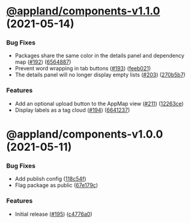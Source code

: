 # [@appland/components-v1.1.0](https://github.com/applandinc/appmap-js/compare/@appland/components-v1.0.0...@appland/components-v1.1.0) (2021-05-14)


### Bug Fixes

* Packages share the same color in the details panel and dependency map ([#192](https://github.com/applandinc/appmap-js/issues/192)) ([6564887](https://github.com/applandinc/appmap-js/commit/656488722fb854828f6a7520d749a995df78fc1e))
* Prevent word wrapping in tab buttons ([#193](https://github.com/applandinc/appmap-js/issues/193)) ([feeb021](https://github.com/applandinc/appmap-js/commit/feeb0217ca9ea06c231857995586f30ed535e94c))
* The details panel will no longer display empty lists ([#203](https://github.com/applandinc/appmap-js/issues/203)) ([270b5b7](https://github.com/applandinc/appmap-js/commit/270b5b797438a6fa987872db848017704ce34886))


### Features

* Add an optional upload button to the AppMap view ([#211](https://github.com/applandinc/appmap-js/issues/211)) ([12263ce](https://github.com/applandinc/appmap-js/commit/12263ce0b2d4ffd7435c7d5799be2e298dd19008))
* Display labels as a tag cloud ([#194](https://github.com/applandinc/appmap-js/issues/194)) ([6641237](https://github.com/applandinc/appmap-js/commit/6641237a21da6e9ee1d7a45ca028931dbb9d71ec))

# @appland/components-v1.0.0 (2021-05-11)


### Bug Fixes

* Add publish config ([118c54f](https://github.com/applandinc/appmap-js/commit/118c54f3db08f19de39bca7d67abd36a0071a20e))
* Flag package as public ([67e179c](https://github.com/applandinc/appmap-js/commit/67e179cd72ba247903764de25d8c86e0dd07bf9b))


### Features

* Initial release ([#195](https://github.com/applandinc/appmap-js/issues/195)) ([c4776a0](https://github.com/applandinc/appmap-js/commit/c4776a0514c333746846b8ffca88465f8c2739ee))
